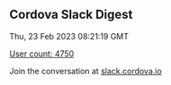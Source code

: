 ## Cordova Slack Digest
Thu, 23 Feb 2023 08:21:19 GMT

[User count: 4750](https://cordova.slack.com/)


Join the conversation at [slack.cordova.io](http://slack.cordova.io/)
